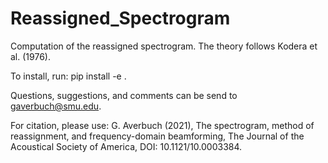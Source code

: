 # Reassigned_Spectrogram
Computation of the reassigned spectrogram.
The theory follows Kodera et al. (1976).

To install, run: pip install -e .

Questions, suggestions, and comments can be send to gaverbuch@smu.edu.

For citation, please use: G. Averbuch (2021), The spectrogram, method of reassignment, and frequency-domain beamforming, The Journal of the Acoustical Society of America, DOI: 10.1121/10.0003384.
